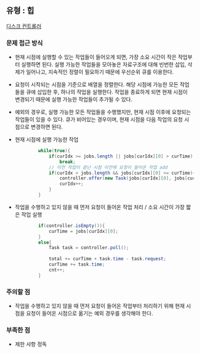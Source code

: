 ## 유형 : 힙
[디스크 컨트롤러](https://school.programmers.co.kr/learn/courses/30/lessons/42627)

### 문제 접근 방식
  - 현재 시점에 실행할 수 있는 작업들이 들어오게 되면, 가장 소요 시간이 작은 작업부터 실행하면 된다. 실행 가능한 작업들을 모아놓은 자료구조에 대해 빈번한 삽입, 삭제가 일어나고, 지속적인 정렬이 필요하기 때문에 우선순위 큐를 이용한다. 
  - 요청이 시작되는 시점을 기준으로 배열을 정렬한다. 해당 시점에 가능한 모든 작업들을 큐에 삽입한 후, 하나의 작업을 실행한다. 작업을 종료하게 되면 현재 시점이 변경되기 때문에 실행 가능한 작업들이 추가될 수 있다.
  - 예외의 경우로, 실행 가능한 모든 작업들을 수행했지만, 현재 시점 이후에 요청되는 작업들이 있을 수 있다. 큐가 비어있는 경우이며, 현재 시점을 다음 작업의 요청 시점으로 변경하면 된다.

  - 현재 시점에 실행 가능한 작업
``` Java
            while(true){
                if(curIdx >= jobs.length || jobs[curIdx][0] > curTime)
                    break;
                // 이전 작업이 끝난 시점 이전에 요청이 들어온 작업 add
                if(curIdx < jobs.length && jobs[curIdx][0] <= curTime){
                    controller.offer(new Task(jobs[curIdx][0], jobs[curIdx][1]));
                    curIdx++;
                }
            }
```

  - 작업을 수행하고 있지 않을 때 먼저 요청이 들어온 작업 처리 / 소요 시간이 가장 짧은 작업 실행
``` Java
            if(controller.isEmpty()){
                curTime = jobs[curIdx][0];
            }
            else{
                Task task = controller.poll();
                
                total += curTime + task.time - task.request;
                curTime += task.time;
                cnt++;
            }
```

### 주의할 점
  - 작업을 수행하고 있지 않을 때 먼저 요청이 들어온 작업부터 처리하기 위해 현재 시점을 요청이 들어온 시점으로 옮기는 예외 경우를 생각해야 한다. 

### 부족한 점
  - 제한 사항 정독
